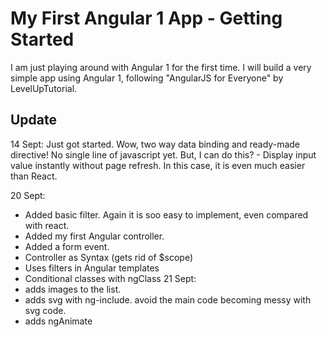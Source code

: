 # My First Angular 1 App - Getting Started

I am just playing around with Angular 1 for the first time.
I will build a very simple app using Angular 1, following "AngularJS for Everyone" by LevelUpTutorial.

## Update
14 Sept: Just got started.  Wow, two way data binding and ready-made directive!  No single line of javascript yet. But, I can do this? - Display input value instantly without page refresh.
In this case, it is even much easier than React.

20 Sept:
- Added basic filter.  Again it is soo easy to implement, even compared with react.
- Added my first Angular controller.
- Added a form event.
- Controller as Syntax (gets rid of $scope)
- Uses filters in Angular templates
- Conditional classes with ngClass
21 Sept:
- adds images to the list.
- adds svg with ng-include. avoid the main code becoming messy with svg code.
- adds ngAnimate
